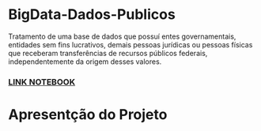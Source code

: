 # BigData-Dados-Publicos
Tratamento de uma base de dados que possuí entes governamentais, entidades sem fins lucrativos, demais pessoas jurídicas ou pessoas físicas que receberam transferências de recursos públicos federais, independentemente da origem desses valores.

### [LINK NOTEBOOK](https://colab.research.google.com/drive/1XZy3gGkgDUEWiRaRdJinhqtl4rpq1xQE?usp=sharing)

# Apresentção do Projeto


